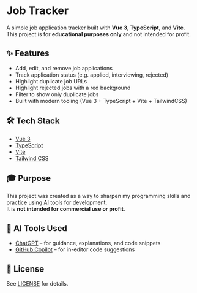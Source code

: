 # Job Tracker

A simple job application tracker built with **Vue 3**, **TypeScript**, and **Vite**.  
This project is for **educational purposes only** and not intended for profit.  

## ✨ Features
- Add, edit, and remove job applications  
- Track application status (e.g. applied, interviewing, rejected)  
- Highlight duplicate job URLs  
- Highlight rejected jobs with a red background  
- Filter to show only duplicate jobs  
- Built with modern tooling (Vue 3 + TypeScript + Vite + TailwindCSS)  

## 🛠️ Tech Stack
- [Vue 3](https://vuejs.org/)  
- [TypeScript](https://www.typescriptlang.org/)  
- [Vite](https://vitejs.dev/)  
- [Tailwind CSS](https://tailwindcss.com/)  

## 🎓 Purpose
This project was created as a way to sharpen my programming skills and practice using AI tools for development.  
It is **not intended for commercial use or profit**.

## 🤖 AI Tools Used
- [ChatGPT](https://chat.openai.com/) – for guidance, explanations, and code snippets  
- [GitHub Copilot](https://github.com/features/copilot) – for in-editor code suggestions  

## 📜 License
See [LICENSE](./LICENSE) for details.